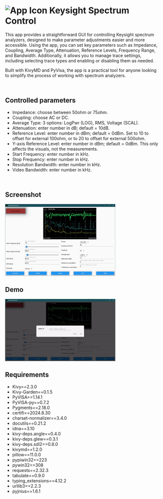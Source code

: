 # <img src="https://raw.githubusercontent.com/AminShapso/SpectrumControl/refs/heads/main/assets/Icon.ico?raw=true" width="24" alt="App Icon"> Keysight Spectrum Control

This app provides a straightforward GUI for controlling Keysight spectrum analyzers,
designed to make parameter adjustments easier and more accessible.
Using the app, you can set key parameters such as Impedance, Coupling, Average Type, Attenuation, Reference Levels, Frequency Range, and Bandwidth.
Additionally, it allows you to manage trace settings, including selecting trace types and enabling or disabling them as needed.

Built with KivyMD and PyVisa, the app is a practical tool for anyone looking to simplify the process of working with spectrum analyzers.



<br/>

## Controlled parameters

* Impedance: choose between 50ohm or 75ohm.
* Coupling: choose AC or DC.
* Average Type: 3 options: LogPwr (LOG), RMS, Voltage (SCAL).
* Attenuation: enter number in dB; default = 10dB.
* Reference Level: enter number in dBm; default = 0dBm. Set to 10 to offset for external 100ohm, or to 20 to offset for external 500ohm.
* Y-axis Reference Level: enter number in dBm; default = 0dBm. This only affects the visuals, not the measurements.
* Start Frequency: enter number in kHz.
* Stop Frequency: enter number in kHz.
* Resolution Bandwidth: enter number in kHz.
* Video Bandwidth: enter number in kHz.



<br/>

## Screenshot
<img src="https://raw.githubusercontent.com/AminShapso/SpectrumControl/refs/heads/main/assets/Screenshot.png?raw=true" width="360" alt="App Screenshot">



<br/>

## Demo
<img src="https://raw.githubusercontent.com/AminShapso/SpectrumControl/refs/heads/main/assets/Demo.gif?raw=true" width="360" alt="App Demo">



<br/>

## Requirements

* Kivy==2.3.0
* Kivy-Garden==0.1.5
* PyVISA==1.14.1
* PyVISA-py==0.7.2
* Pygments==2.18.0
* certifi==2024.8.30
* charset-normalizer==3.4.0
* docutils==0.21.2
* idna==3.10
* kivy-deps.angle==0.4.0
* kivy-deps.glew==0.3.1
* kivy-deps.sdl2==0.8.0
* kivymd==1.2.0
* pillow==11.0.0
* pypiwin32==223
* pywin32==308
* requests==2.32.3
* tabulate==0.9.0
* typing_extensions==4.12.2
* urllib3==2.2.3
* pyjnius==1.6.1
